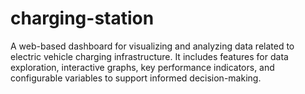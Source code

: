 # charging-station
A web-based dashboard for visualizing and analyzing data related to electric vehicle charging infrastructure. It includes features for data exploration, interactive graphs, key performance indicators, and configurable variables to support informed decision-making.
